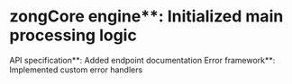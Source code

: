 # zongCore engine**: Initialized main processing logic
API specification**: Added endpoint documentation
Error framework**: Implemented custom error handlers
